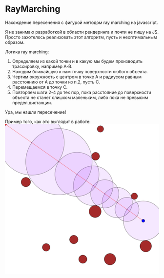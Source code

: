 # RayMarching
Нахождение пересечения с фигурой методом ray marching на javascript.

Я не занимаю разработкой в области рендеринга и почти не пишу на JS. 
Просто захотелось реализовать этот алгоритм, пусть и неоптимальным образом.

Логика ray marching:
1. Определяем из какой точки и в какую мы будем производить трассировку, например А-B.
1. Находим ближайшую к нам точку поверхности любого объекта.
1. Чертим окружность с центром в точке А и радиусом равным расстоянию от А до точки из п.2, пусть C.
1. Перемещаемся в точку С.
1. Повторяем шаги 2-4 до тех пор, пока расстояние до поверхности объекта не станет слишком маленьким, либо пока не превысим предел дистанции.

Ура, мы нашли пересечение!

Пример того, как это выглядит в работе:
![demo](./demo.png)
